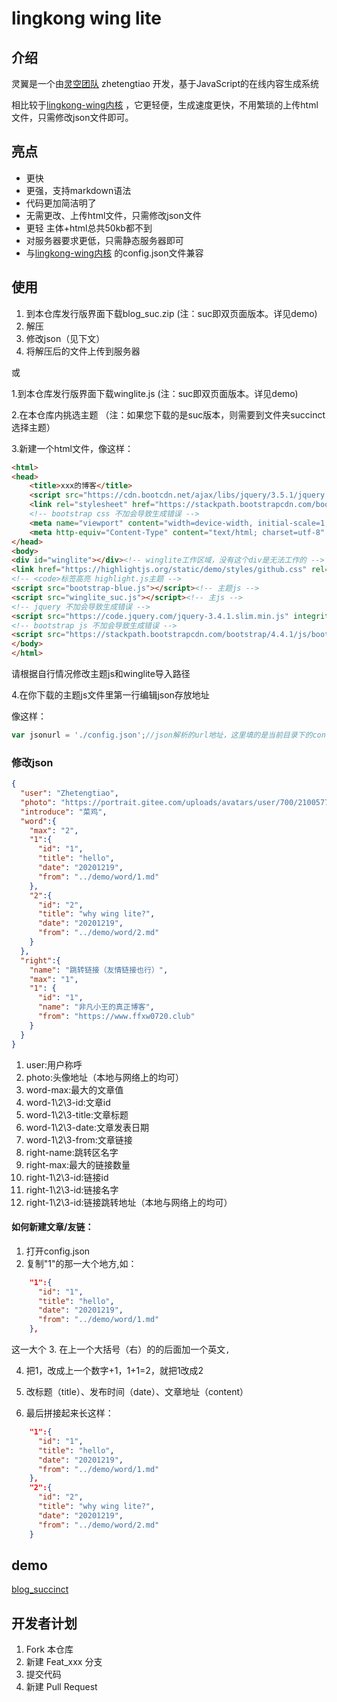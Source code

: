# lingkong wing lite 

## 介绍
灵翼是一个由[灵空团队](https://gitee.com/lingkonggzs) zhetengtiao
开发，基于JavaScript的在线内容生成系统

相比较于[lingkong-wing内核](https://gitee.com/lingkonggzs/lingkong-wing-kernel/tree/master)
，它更轻便，生成速度更快，不用繁琐的上传html文件，只需修改json文件即可。

## 亮点
* 更快
* 更强，支持markdown语法
* 代码更加简洁明了
* 无需更改、上传html文件，只需修改json文件
* 更轻 主体+html总共50kb都不到
* 对服务器要求更低，只需静态服务器即可
* 与[lingkong-wing内核](https://gitee.com/lingkonggzs/lingkong-wing-kernel/tree/master)
的config.json文件兼容


## 使用
1. 到本仓库发行版界面下载blog_suc.zip (注：suc即双页面版本。详见demo)
2. 解压
3. 修改json（见下文）
4. 将解压后的文件上传到服务器

或

1.到本仓库发行版界面下载winglite.js
(注：suc即双页面版本。详见demo)

2.在本仓库内挑选主题
（注：如果您下载的是suc版本，则需要到文件夹succinct选择主题）

3.新建一个html文件，像这样：
```html
<html>
<head>
    <title>xxx的博客</title>
    <script src="https://cdn.bootcdn.net/ajax/libs/jquery/3.5.1/jquery.js"></script><!-- jquery 不加会导致生成错误 -->
    <link rel="stylesheet" href="https://stackpath.bootstrapcdn.com/bootstrap/4.4.1/css/bootstrap.min.css" integrity="sha384-Vkoo8x4CGsO3+Hhxv8T/Q5PaXtkKtu6ug5TOeNV6gBiFeWPGFN9MuhOf23Q9Ifjh" crossorigin="anonymous">
    <!-- bootstrap css 不加会导致生成错误 -->
    <meta name="viewport" content="width=device-width, initial-scale=1, shrink-to-fit=no">
    <meta http-equiv="Content-Type" content="text/html; charset=utf-8" />
</head>
<body>
<div id="winglite"></div><!-- winglite工作区域，没有这个div是无法工作的 -->
<link href="https://highlightjs.org/static/demo/styles/github.css" rel="stylesheet">
<!-- <code>标签高亮 highlight.js主题 -->
<script src="bootstrap-blue.js"></script><!-- 主题js -->
<script src="winglite_suc.js"></script><!-- 主js -->
<!-- jquery 不加会导致生成错误 -->
<script src="https://code.jquery.com/jquery-3.4.1.slim.min.js" integrity="sha384-J6qa4849blE2+poT4WnyKhv5vZF5SrPo0iEjwBvKU7imGFAV0wwj1yYfoRSJoZ+n" crossorigin="anonymous"></script>
<!-- bootstrap js 不加会导致生成错误 -->
<script src="https://stackpath.bootstrapcdn.com/bootstrap/4.4.1/js/bootstrap.min.js" integrity="sha384-wfSDF2E50Y2D1uUdj0O3uMBJnjuUD4Ih7YwaYd1iqfktj0Uod8GCExl3Og8ifwB6" crossorigin="anonymous"></script>
</body>
</html>
```
请根据自行情况修改主题js和winglite导入路径

4.在你下载的主题js文件里第一行编辑json存放地址

像这样：
```js
var jsonurl = './config.json';//json解析的url地址，这里填的是当前目录下的config.json文件，即"./config.json"
```

### 修改json
```json
{
  "user": "Zhetengtiao",
  "photo": "https://portrait.gitee.com/uploads/avatars/user/700/2100577_yingbinggan_1584796873.png!avatar30",
  "introduce": "菜鸡",
  "word":{
    "max": "2",
    "1":{
      "id": "1",
      "title": "hello",
      "date": "20201219",
      "from": "../demo/word/1.md"
    },
    "2":{
      "id": "2",
      "title": "why wing lite?",
      "date": "20201219",
      "from": "../demo/word/2.md"
    }
  },
  "right":{
    "name": "跳转链接（友情链接也行）",
    "max": "1",
    "1": {
      "id": "1",
      "name": "非凡小王的真正博客",
      "from": "https://www.ffxw0720.club"
    }
  }
}
```
1. user:用户称呼
2. photo:头像地址（本地与网络上的均可）
3. word-max:最大的文章值
4. word-1\2\3-id:文章id
5. word-1\2\3-title:文章标题
6. word-1\2\3-date:文章发表日期
7. word-1\2\3-from:文章链接
8. right-name:跳转区名字
9. right-max:最大的链接数量
10. right-1\2\3-id:链接id
11. right-1\2\3-id:链接名字
12. right-1\2\3-id:链接跳转地址（本地与网络上的均可）
#### 如何新建文章/友链：
1. 打开config.json
2. 复制"1"的那一大个地方,如：
```json
    "1":{
      "id": "1",
      "title": "hello",
      "date": "20201219",
      "from": "../demo/word/1.md"
    },
```
这一大个
3. 在上一个大括号（右）的的后面加一个英文`,`

4. 把1，改成上一个数字+1，1+1=2，就把1改成2

5. 改标题（title）、发布时间（date）、文章地址（content）

6. 最后拼接起来长这样：
```json
    "1":{
      "id": "1",
      "title": "hello",
      "date": "20201219",
      "from": "../demo/word/1.md"
    },
    "2":{
      "id": "2",
      "title": "why wing lite?",
      "date": "20201219",
      "from": "../demo/word/2.md"
    }
```

## demo
[blog_succinct](http://test.zhetengtiao.club:2233/demo/lingkong-wing-lite/demo/)
## 开发者计划
1. Fork 本仓库
2. 新建 Feat_xxx 分支
3. 提交代码
4. 新建 Pull Request